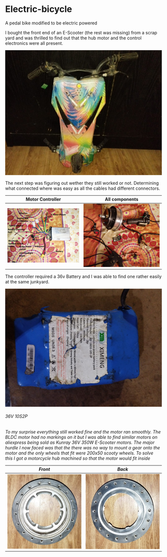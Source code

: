 # Electric-bicycle
A pedal bike modified to be electric powered

I bought the front end of an E-Scooter (the rest was missing) from a scrap yard and was thrilled to find out that the hub motor and the control electronics were all present.

<img src="https://github.com/Holo1123/Electric-bicycle/blob/main/Scooty1.png" width="1000">

The next step was figuring out wether they still worked or not.
Determining what connected where was easy as all the cables had different connectors.

Motor Controller         |  All components
:-------------------------:|:-------------------------:
 <img src="https://github.com/Holo1123/Electric-bicycle/blob/main/Motor_Controller_labled.png" width="750">| <img src="https://github.com/Holo1123/Electric-bicycle/blob/main/Electronics1.png" width="750"> 

The controller required a 36v Battery and I was able to find one rather easily at the same junkyard.
  
![alt text](https://github.com/Holo1123/Electric-bicycle/blob/main/Battery_pack.png?raw=true)
 
<h6>36V 10S2P<h6> 

To my surprise everything still worked fine and the motor ran smoothly.
The BLDC motor had no markings on it but I was able to find similar motors on aliexpress being sold as Kunray 36V 350W E-Scooter motors.
The major hurdle I now faced was that the there was no way to mount a gear onto the motor and the only wheels that fit were 200x50 scooty wheels.
To solve this I got a motorcycle hub machined so that the motor would fit inside

Front            |  Back
:-------------------------:|:-------------------------:
 <img src="https://github.com/Holo1123/Electric-bicycle/blob/main/Front_Hub.jpg" width="500">| <img src="https://github.com/Holo1123/Electric-bicycle/blob/main/Back_Hub.jpg" width="500"> 


